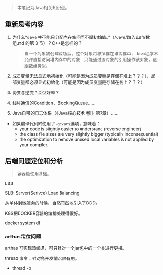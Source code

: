 > 本笔记为Java相关知识点。

## 重新思考内容

1. 为什么“Java 中不能只分配内存空间而不赋初始值。”（/Java/踏入山门/数组.md 的第 3 节）？C++是怎样的？

    > 当一个对象被创建成功后，这个对象将被保存在堆内存中，Java程序不允许直接访问堆内存中的对象，只能通过该对象的引用操作该对象，这跟数组类似。

2. 成员变量无法显式地初始化（可能是因为成员变量是存储在堆上？？？）、局部变量都必须显式初始化（可能是因为成员变量是存储在栈上？？？）

3. 协变与逆变？泛型好晕？

4. 线程通信的Condition、BlockingQueue......

10. Java自带的日志体系（《Java核心技术 卷I》第7章）......

- 如果编译代码时使用了`-g:vars`选项，意味着：
    - your code is slightly easier to understand (reverse engineer)
    - the class file sizes are very slightly bigger (typically inconsequential)
    - the optimization to remove unused local variables is not applied by your compiler.

## 后端问题定位和分析

> 容器篇使用基础。

LBS

SLB: Server(Serivce) Load Balancing

从单体到微服务的时候，自然而然地引入了DDD。

K8S把DOCKER容器的编排处理得很好。

docker system df

### arthas定位问题

arthas 可实现热编译，可只针对一个jar包中的一个类进行更换。

thread 命令：针对高并发情况很有用。

- thread -b
